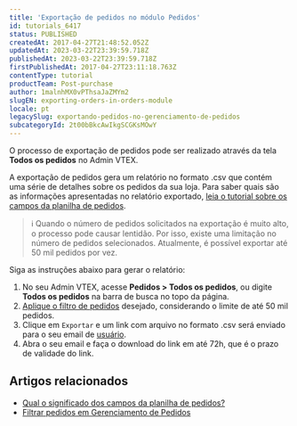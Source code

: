 ```yaml
---
title: 'Exportação de pedidos no módulo Pedidos'
id: tutorials_6417
status: PUBLISHED
createdAt: 2017-04-27T21:48:52.052Z
updatedAt: 2023-03-22T23:39:59.718Z
publishedAt: 2023-03-22T23:39:59.718Z
firstPublishedAt: 2017-04-27T23:11:18.763Z
contentType: tutorial
productTeam: Post-purchase
author: 1malnhMX0vPThsaJaZMYm2
slugEN: exporting-orders-in-orders-module
locale: pt
legacySlug: exportando-pedidos-no-gerenciamento-de-pedidos
subcategoryId: 2t00bBkcAwIkgSCGKsMOwY
---
```


O processo de exportação de pedidos pode ser realizado através da tela **Todos os pedidos** no Admin VTEX.

A exportação de pedidos gera um relatório no formato .csv que contém uma série de detalhes sobre os pedidos da sua loja. Para saber quais são as informações apresentadas no relatório exportado, [leia o tutorial sobre os campos da planilha de pedidos](https://help.vtex.com/pt/tutorial/planilha-de-pedidos--31m1ewsmsEe0WS4So2aGMY).

>ℹ️ Quando o número de pedidos solicitados na exportação é muito alto, o processo pode causar lentidão. Por isso, existe uma limitação no número de pedidos selecionados. Atualmente, é possível exportar até 50 mil pedidos por vez</b>.

Siga as instruções abaixo para gerar o relatório:

1. No seu Admin VTEX, acesse **Pedidos > Todos os pedidos**, ou digite **Todos os pedidos** na barra de busca no topo da página.
2. [Aplique o filtro de pedidos](https://help.vtex.com/pt/tutorial/como-filtrar-pedidos--tutorials_192) desejado, considerando o limite de até 50 mil pedidos.
3. Clique em `Exportar` e um link com arquivo no formato .csv será enviado para o seu email de [usuário](https://help.vtex.com/pt/tutorial/gerenciar-usuarios--tutorials_512).
4. Abra o seu email e faça o download do link em até 72h, que é o prazo de validade do link.

## Artigos relacionados

- [Qual o significado dos campos da planilha de pedidos?](https://help.vtex.com/pt/tutorial/planilha-de-pedidos--31m1ewsmsEe0WS4So2aGMY)
- [Filtrar pedidos em Gerenciamento de Pedidos](https://help.vtex.com/pt/tutorial/como-filtrar-pedidos--tutorials_192)

